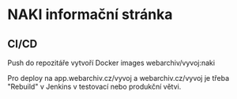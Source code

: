 # NAKI informační stránka

## CI/CD
Push do repozitáře vytvoří Docker images webarchiv/vyvoj:naki

Pro deploy na app.webarchiv.cz/vyvoj a webarchiv.cz/vyvoj je třeba "Rebuild" v Jenkins v testovací nebo produkční větvi.
